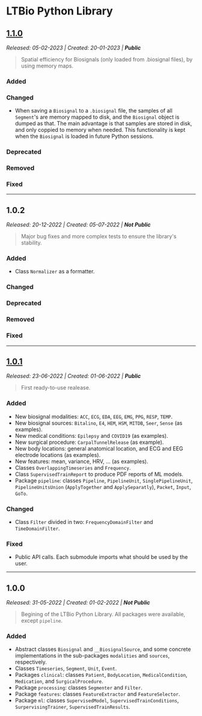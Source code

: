 # LTBio Python Library


## [1.1.0](404)

_Released: 05-02-2023 | Created: 20-01-2023 | **Public**_

> Spatial efficiency for Biosignals (only loaded from .biosignal files), by using memory maps.

### Added

### Changed

* When saving a `Biosignal` to a `.biosignal` file, the samples of all `Segment`'s are memory mapped to disk, and the `Biosignal` object is
dumped as that. The main advantage is that samples are stored in disk, and only coppied to memory when needed. This functionality is kept
when the `Biosignal` is loaded in future Python sessions.

### Deprecated

### Removed

### Fixed

____

## 1.0.2

_Released: 20-12-2022 | Created: 05-07-2022 | **Not Public**_

> Major bug fixes and more complex tests to ensure the library's stability.

### Added

* Class `Normalizer` as a formatter.

### Changed

### Deprecated

### Removed

### Fixed

____

## [1.0.1](https://github.com/jomy-kk/IT-LongTermBiosignals/releases/tag/v1.0.1)

_Released: 23-06-2022 | Created: 01-06-2022 | **Public**_

> First ready-to-use realease.

### Added

* New biosignal modalities: `ACC`, `ECG`, `EDA`, `EEG`, `EMG`, `PPG`, `RESP`, `TEMP`.
* New biosignal sources: `Bitalino`, `E4`, `HEM`, `HSM`, `MITDB`, `Seer`, `Sense` (as examples).
* New medical conditions: `Epilepsy` and `COVID19` (as examples).
* New surgical procedure: `CarpalTunnelRelease` (as example).
* New body locations: general anatomical location, and ECG and EEG electrode locations (as examples).
* New features: mean, variance, HRV, ... (as examples).
* Classes `OverlappingTimeseries` and `Frequency`.
* Class `SupervisedTrainReport` to produce PDF reports of ML models.
* Package `pipeline`: classes `Pipeline`, `PipelineUnit`, `SinglePipelineUnit`, `PipelineUnitsUnion` (`ApplyTogether` and `ApplySeparatly`), `Packet`, `Input`, `GoTo`.

### Changed
* Class `Filter` divided in two: `FrequencyDomainFilter` and `TimeDomainFilter`.

### Fixed

* Public API calls. Each submodule imports what should be used by the user.


_____

## 1.0.0

_Released: 31-05-2022 | Created: 01-02-2022 | **Not Public**_

> Begining of the LTBio Python Library. All packages were available, except ``pipeline``.

### Added

* Abstract classes `Biosignal` and `__BiosignalSource`, and some concrete implementations in the sub-packages
`modalities` and `sources`, respectively.
* Classes `Timeseries`, `Segment`, `Unit`, `Event`.
* Packages `clinical`: classes `Patient`, `BodyLocation`, `MedicalCondition`, `Medication`, and `SurgicalProcedure`.
* Package `processing`: classes `Segmenter` and `Filter`.
* Package `features`: classes `FeatureExtractor` and `FeatureSelector`.
* Package `ml`: classes `SupervisedModel`, `SupervisedTrainConditions`, `SurpervisingTrainer`, `SupervisedTrainResults`.
